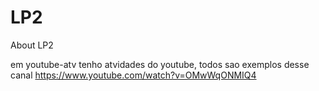 # LP2
About LP2

em youtube-atv tenho atvidades do youtube, todos sao exemplos desse canal https://www.youtube.com/watch?v=OMwWqONMIQ4
